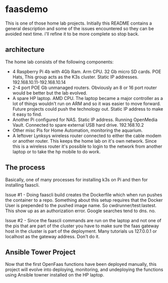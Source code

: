 # faasdemo
This is one of those home lab projects. Initially this README contains a general description and some of the issues encountered so they can be avoided next time. i'll refine it to be more complete so stop back. 

## architecture
The home lab consists of the following components:

- 4 Raspberry Pi 4b with 4Gb Ram. Arm CPU. 32 Gb micro SD cards. POE Hats, This group acts as the K3s cluster. Static IP addresses. 192.168.10.11-192.168.10.14
- 2-4 port POE Gb unmanaged routers. Obviously an 8 or 16 port router would be better but the lab evolved.
- A spare HP laptop. AMD CPU. The laptop became a major controller as a lot of things wouldn't run on ARM and so it was easier to move forward. 
Future projects could push the technology out. Static IP address to make it easy to find.
- Another Pi configured for NAS. Static IP address. Running OpenMedia Vault. Connected to spare external USB hard drive. 192.168.10.2
- Other misc Pis for Home Automation, monitoring the aquarium.
- A leftover Lynksys wireless router connected to either the cable modem or another router. This keeps the home lab on it's own network. Since this is a wireless router it's possible to login to the network from another laptop or to take the hp mobile to do work.


## The process
Basically, one of many processes for installing k3s on Pi and then for installing faascli. 

Issue #1 - Doing faascli build creates the Dockerfile which when run pushes the container to a repo. Something about this setup requires that the Docker User is prepended to the pushed image name. So cwdrunner/test:lastest. This show up as an authorization error. Google searches tend to dns. no. 

Issue #2 - Since the faascli commands are run on the laptop and not one of the pis that are part of the cluster you have to make sure the faas gateway host in the cluster is part of the deployment. Many tutorials us 127.0.0.1 or localhost as the gateway address. Don't do it. 

## Ansible Tower Project
Now that the first OpenFaas functions have been deployed manually, this project will evolve into deploying, monitoring, and undeploying the functions using Ansible towner installed on the HP laptop. 

